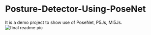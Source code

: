 # Posture-Detector-Using-PoseNet
It is a demo project to show use of PoseNet, P5Js, Ml5Js.
![final readme pic](https://user-images.githubusercontent.com/98411730/230738324-b98300b6-6ddb-4266-adea-dda08f5c74a4.png)
